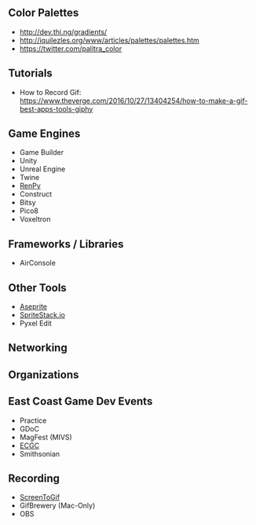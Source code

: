 ## Color Palettes

* http://dev.thi.ng/gradients/
* http://iquilezles.org/www/articles/palettes/palettes.htm
* https://twitter.com/palitra_color

## Tutorials

* How to Record Gif: https://www.theverge.com/2016/10/27/13404254/how-to-make-a-gif-best-apps-tools-giphy

## Game Engines

* Game Builder
* Unity
* Unreal Engine
* Twine
* [RenPy](https://www.renpy.org/)
* Construct
* Bitsy
* Pico8
* Voxeltron

## Frameworks / Libraries

* AirConsole

## Other Tools

* [Aseprite](http://www.aseprite.org)
* [SpriteStack.io](https://spritestack.io/)
* Pyxel Edit

## Networking

## Organizations

## East Coast Game Dev Events

* Practice
* GDoC
* MagFest (MIVS)
* [ECGC](http://ecgconf.com/)
* Smithsonian 

## Recording

* [ScreenToGif](https://www.screentogif.com/)
* GifBrewery (Mac-Only)
* OBS
